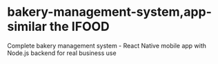 # bakery-management-system,app-similar the IFOOD
Complete bakery management system - React Native mobile app with Node.js backend for real business use
